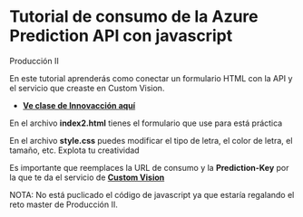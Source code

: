 # Tutorial de consumo de la Azure Prediction API con javascript
Producción II

En este tutorial aprenderás como conectar un formulario HTML con la API y el servicio que creaste en Custom Vision.

 - **[Ve clase de Innovacción aquí](https://web.microsoftstream.com/video/b32f065b-858d-459a-baf1-61a8c17654fe)**

En el archivo **index2.html** tienes el formulario que use para está práctica

En el archivo **style.css** puedes modificar el tipo de letra, el color de letra, el tamaño, etc. Explota tu creatividad

Es importante que reemplaces la URL de consumo y la **Prediction-Key** por la que te da el servicio de **[Custom Vision](https://www.customvision.ai/)** 

NOTA: No está puclicado el código de javascript ya que estaría regalando el reto master de Producción II.
